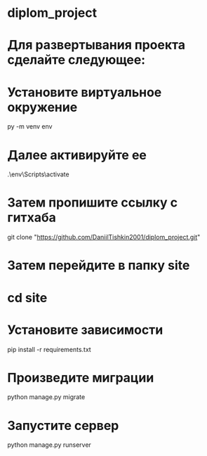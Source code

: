 # diplom_project

# Для развертывания проекта сделайте следующее:
# Установите виртуальное окружение
py -m venv env

# Далее активируйте ее

.\env\Scripts\activate

# Затем пропишите ссылку с гитхаба
git clone "https://github.com/DaniilTishkin2001/diplom_project.git"

# Затем перейдите в папку site
# cd site

# Установите зависимости

pip install -r requirements.txt

# Произведите миграции

python manage.py migrate

# Запустите сервер

python manage.py runserver
